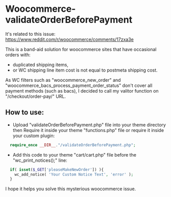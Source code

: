 # Woocommerce-validateOrderBeforePayment

It's related to this issue: https://www.reddit.com/r/woocommerce/comments/17zxa3e

This is a band-aid solution for woocommerce sites that have occasional orders with:
- duplicated shipping items,
- or WC shipping line item cost is not equal to postmeta shipping cost.

As WC filters such as "woocommerce_new_order" and "woocommerce_bacs_process_payment_order_status" don't cover all payment methods (such as bacs), I decided to call my valitor function on "/checkout/order-pay/" URL.

## How to use:
- Upload "validateOrderBeforePayment.php" file into your theme directory then Require it inside your theme "functions.php" file or require it inside your custom plugin:
```php
  require_once __DIR__."/validateOrderBeforePayment.php";
```
- Add this code to your theme "cart/cart.php" file before the "wc_print_notices();" line:
```php
  if( isset($_GET['pleaseMakeNewOrder']) ){
    wc_add_notice( 'Your Custom Notice Text', 'error' );
  }
```

I hope it helps you solve this mysterious woocommerce issue.
